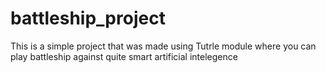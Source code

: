 # battleship_project
This is a simple project that was made using Tutrle module where you can play battleship against quite smart artificial intelegence
